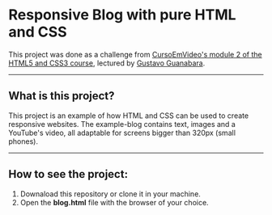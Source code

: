 # Responsive Blog with pure HTML and CSS

This project was done as a challenge from [CursoEmVideo's module 2 of the HTML5 and CSS3 course](https://www.youtube.com/playlist?list=PLHz_AreHm4dlUpEXkY1AyVLQGcpSgVF8s), lectured by [Gustavo Guanabara](https://www.cursoemvideo.com/sobre/).

---

## What is this project?

This project is an example of how HTML and CSS can be used to create responsive websites. The example-blog contains text, images and a YouTube's video, all adaptable for screens bigger than 320px (small phones).

---

## How to see the project:

1. Downaload this repository or clone it in your machine.
2. Open the <strong>blog.html</strong> file with the browser of your choice.

